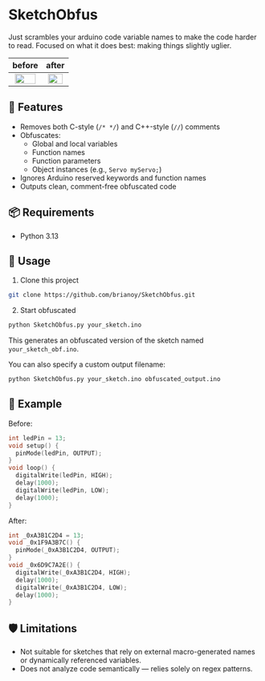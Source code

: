 # SketchObfus
Just scrambles your arduino code variable names to make the code harder to read. Focused on what it does best: making things slightly uglier.

| before | after |
|:------------:|:-------------:|
| <img src="https://github.com/user-attachments/assets/414e6332-f762-4df6-8566-de5236304770" width = "90%">|<img src="https://github.com/user-attachments/assets/d35a7f1d-9488-4be3-93a8-e6e2f5d5d684" width = "90%">|

## 🔧 Features

- Removes both C-style (`/* */`) and C++-style (`//`) comments
- Obfuscates:
  - Global and local variables
  - Function names
  - Function parameters
  - Object instances (e.g., `Servo myServo;`)
- Ignores Arduino reserved keywords and function names
- Outputs clean, comment-free obfuscated code

## 📦 Requirements

- Python 3.13

## 🚀 Usage

1. Clone this project

```bash
git clone https://github.com/brianoy/SketchObfus.git
```

2. Start obfuscated

```bash
python SketchObfus.py your_sketch.ino
```

This generates an obfuscated version of the sketch named `your_sketch_obf.ino`.

You can also specify a custom output filename:

```bash
python SketchObfus.py your_sketch.ino obfuscated_output.ino
```

## 📁 Example

Before:
```cpp
int ledPin = 13;
void setup() {
  pinMode(ledPin, OUTPUT);
}
void loop() {
  digitalWrite(ledPin, HIGH);
  delay(1000);
  digitalWrite(ledPin, LOW);
  delay(1000);
}
```

After:
```cpp
int _0xA3B1C2D4 = 13;
void _0x1F9A3B7C() {
  pinMode(_0xA3B1C2D4, OUTPUT);
}
void _0x6D9C7A2E() {
  digitalWrite(_0xA3B1C2D4, HIGH);
  delay(1000);
  digitalWrite(_0xA3B1C2D4, LOW);
  delay(1000);
}
```

## 🛡️ Limitations

- Not suitable for sketches that rely on external macro-generated names or dynamically referenced variables.
- Does not analyze code semantically — relies solely on regex patterns.

